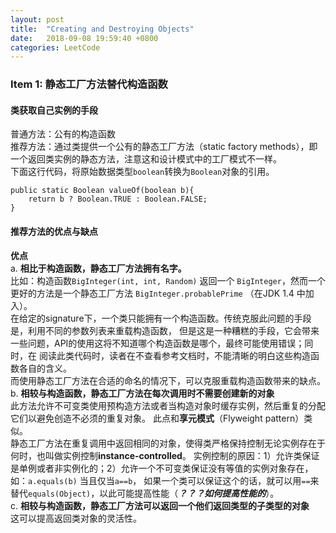 ```yaml
---
layout: post
title:  "Creating and Destroying Objects"
date:   2018-09-08 19:59:40 +0800
categories: LeetCode
---
```


### Item 1: 静态工厂方法替代构造函数

#### 类获取自己实例的手段  
普通方法：公有的构造函数  
推荐方法：通过类提供一个公有的静态工厂方法（static factory methods），即一个返回类实例的静态方法，注意这和设计模式中的工厂模式不一样。  
下面这行代码，将原始数据类型`boolean`转换为`Boolean`对象的引用。
```
public static Boolean valueOf(boolean b){
    return b ? Boolean.TRUE : Boolean.FALSE;
}
```

#### 推荐方法的优点与缺点
**优点**  
a. **相比于构造函数，静态工厂方法拥有名字。**  
比如：构造函数`BigInteger(int, int, Random)` 返回一个 `BigInteger`，然而一个更好的方法是一个静态工厂方法
`BigInteger.probablePrime` （在JDK 1.4 中加入）。  
在给定的signature下，一个类只能拥有一个构造函数。传统克服此问题的手段是，利用不同的参数列表来重载构造函数，
但是这是一种糟糕的手段，它会带来一些问题，API的使用这将不知道哪个构造函数是哪个，最终可能使用错误；同时，在
阅读此类代码时，读者在不查看参考文档时，不能清晰的明白这些构造函数各自的含义。  
而使用静态工厂方法在合适的命名的情况下，可以克服重载构造函数带来的缺点。  
b. **相较与构造函数，静态工厂方法在每次调用时不需要创建新的对象**  
此方法允许不可变类使用预构造方法或者当构造对象时缓存实例，然后重复的分配它们以避免创造不必须的重复对象。
此点和**享元模式**（Flyweight pattern）类似。  
静态工厂方法在重复调用中返回相同的对象，使得类严格保持控制无论实例存在于何时，也叫做实例控制**instance-controlled**。
实例控制的原因：1）允许类保证是单例或者非实例化的；2）允许一个不可变类保证没有等值的实例对象存在，如：`a.equals(b)` 当且仅当`a==b`，
如果一个类可以保证这个的话，就可以用`==`来替代`equals(Object)`，以此可能提高性能（**_？？？如何提高性能的_**）。  
c. **相较与构造函数，静态工厂方法可以返回一个他们返回类型的子类型的对象**  
这可以提高返回类对象的灵活性。

